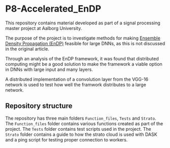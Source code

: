 # P8-Accelerated_EnDP
This repository contains material developed as part of a signal processing master project at Aalborg University.

The purpose of the project is to investigate methods for making [Ensemble Density Propagation (EnDP)](https://ieeexplore.ieee.org/document/9231635) feasible for large DNNs, as this is not discussed in the original article. 

Through an analysis of the EnDP framework, it was found that distributed computing might be a good solution to make the framework a viable option in DNNs with large input and many layers.  

A distributed implementation of a convolution layer from the VGG-16 network is used to test how well the framwork distributes to a large network.  

## Repository structure
The repository has three main folders ```Function_files```, ```Tests``` and ```Strato```.
The ```Function_files``` folder contains various functions created as part of the project. 
The ```Tests``` folder contains test scripts used in the project. 
The ```Strato``` folder contains a guide to how the strato cloud is used with DASK and a ping script for testing proper connection to workers. 
